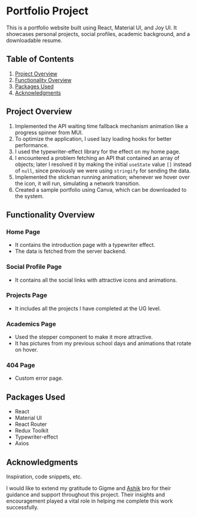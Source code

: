 # Portfolio Project

This is a portfolio website built using React, Material UI, and Joy UI. It showcases personal projects, social profiles, academic background, and a downloadable resume.

## Table of Contents

1. [Project Overview](#project-overview)  
2. [Functionality Overview](#functionality-overview)  
3. [Packages Used](#packages-used)  
4. [Acknowledgments](#acknowledgments)  

## Project Overview

1. Implemented the API waiting time fallback mechanism animation like a progress spinner from MUI.  
2. To optimize the application, I used lazy loading hooks for better performance.  
3. I used the typewriter-effect library for the effect on my home page.  
4. I encountered a problem fetching an API that contained an array of objects; later I resolved it by making the initial `useState` value `[]` instead of `null`, since previously we were using `stringify` for sending the data.  
5. Implemented the stickman running animation; whenever we hover over the icon, it will run, simulating a network transition.  
6. Created a sample portfolio using Canva, which can be downloaded to the system.  

## Functionality Overview

### Home Page
- It contains the introduction page with a typewriter effect.
- The data is fetched from the server backend.

### Social Profile Page
- It contains all the social links with attractive icons and animations.

### Projects Page
- It includes all the projects I have completed at the UG level.

### Academics Page
- Used the stepper component to make it more attractive.
- It has pictures from my previous school days and animations that rotate on hover.

### 404 Page
- Custom error page.

## Packages Used

- React
- Material UI
- React Router
- Redux Toolkit
- Typewriter-effect
- Axios

## Acknowledgments

Inspiration, code snippets, etc.

I would like to extend my gratitude to Gigme and [Ashik](https://github.com/ashikrai) bro for their guidance and support throughout this project. Their insights and encouragement played a vital role in helping me complete this work successfully.
